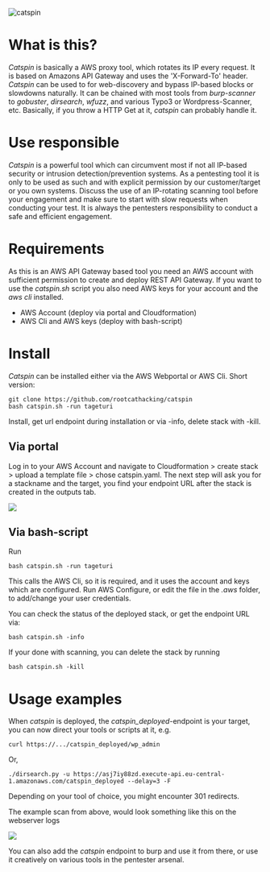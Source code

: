 
![catspin](https://i.chzbgr.com/full/7889062656/h10C497C8/cat-spinning-on-a-roomba "catspin")

# What is this?
*Catspin* is basically a AWS proxy tool, which rotates its IP every request. It is based on Amazons API Gateway and uses the 'X-Forward-To' header.
*Catspin* can be used to for web-discovery and bypass IP-based blocks or slowdowns naturally. It can be chained with most tools from *burp-scanner* to *gobuster*, *dirsearch*, *wfuzz*, and various Typo3 or Wordpress-Scanner, etc. Basically, if you throw a HTTP Get at it, *catspin* can probably handle it.

# Use responsible
*Catspin* is a powerful tool which can circumvent most if not all IP-based security or intrusion detection/prevention systems. As a pentesting tool it is only to be used as such and with explicit permission by our customer/target or you own systems. Discuss the use of an IP-rotating scanning tool before your engagement and make sure to start with slow requests when conducting your test. It is always the pentesters responsibility to conduct a safe and efficient engagement.

# Requirements
As this is an AWS API Gateway based tool you need an AWS account with sufficient permission to create and deploy REST API Gateway.
If you want to use the *catspin.sh* script you also need AWS keys for your account and the *aws cli* installed.

* AWS Account (deploy via portal and Cloudformation)
* AWS Cli and AWS keys (deploy with bash-script)

# Install
*Catspin* can be installed either via the AWS Webportal or AWS Cli.
Short version:
```
git clone https://github.com/rootcathacking/catspin
bash catspin.sh -run tageturi
```
Install, get url endpoint during installation or via -info, delete stack with -kill.


## Via portal
Log in to your AWS Account and navigate to Cloudformation > create stack > upload a template file > chose catspin.yaml. The next step will ask you for a stackname and the target, you find your endpoint URL after the stack is created in the outputs tab.

![](https://github.com/rootcathacking/catspin/blob/main/cloudformation_install.png)

## Via bash-script
Run
```
bash catspin.sh -run tageturi
```
This calls the AWS Cli, so it is required, and it uses the account and keys which are configured. Run AWS Configure, or edit the file in the *.aws* folder, to add/change your user credentials.

You can check the status of the deployed stack, or get the endpoint URL via:
```
bash catspin.sh -info
```
If your done with scanning, you can delete the stack by running
```
bash catspin.sh -kill
```

# Usage examples
When *catspin* is deployed, the *catspin_deployed*-endpoint is your target, you can now direct your tools or scripts at it, e.g.
```
curl https://.../catspin_deployed/wp_admin
```
Or,
```
./dirsearch.py -u https://asj7iy88zd.execute-api.eu-central-1.amazonaws.com/catspin_deployed --delay=3 -F
```
Depending on your tool of choice, you might encounter 301 redirects.

The example scan from above, would look something like this on the webserver logs

![](https://github.com/rootcathacking/catspin/blob/main/scan_example.png)

You can also add the *catspin* endpoint to burp and use it from there, or use it creatively on various tools in the pentester arsenal.
